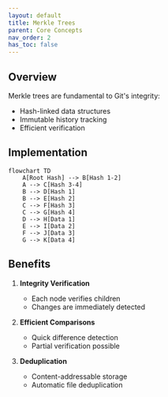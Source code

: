 ```yaml
---
layout: default
title: Merkle Trees
parent: Core Concepts
nav_order: 2
has_toc: false
---
```


## Overview

Merkle trees are fundamental to Git's integrity:

- Hash-linked data structures
- Immutable history tracking
- Efficient verification

## Implementation

```mermaid
flowchart TD
    A[Root Hash] --> B[Hash 1-2]
    A --> C[Hash 3-4]
    B --> D[Hash 1]
    B --> E[Hash 2]
    C --> F[Hash 3]
    C --> G[Hash 4]
    D --> H[Data 1]
    E --> I[Data 2]
    F --> J[Data 3]
    G --> K[Data 4]
```

## Benefits

1. **Integrity Verification**

   - Each node verifies children
   - Changes are immediately detected

2. **Efficient Comparisons**

   - Quick difference detection
   - Partial verification possible

3. **Deduplication**
   - Content-addressable storage
   - Automatic file deduplication
